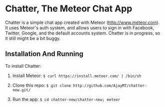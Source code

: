 # Chatter, The Meteor Chat App

Chatter is a simple chat app created with Meteor (http://www.meteor.com). It uses Meteor's auth system, and allows users to
sign in with Facebook, Twitter, Google, and the default accounts system. Chatter is in progress, so it still might be a 
bit buggy.

## Installation And Running

To install Chatter:

1. Install Meteor: `$ curl https://install.meteor.com/ | /bin/sh`

2. Clone this repo: `$ git clone http://github.com/AjayMT/chatter-new.git/`

3. Run the app: `$ cd chatter-new/chatter-new; meteor`
